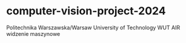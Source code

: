 # computer-vision-project-2024
Politechnika Warszawska/Warsaw University of Technology WUT AIR widzenie maszynowe
